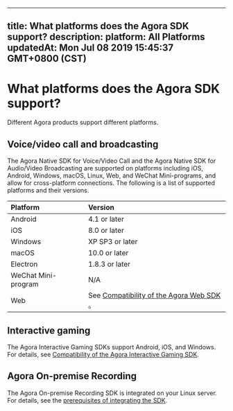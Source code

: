 
---
title: What platforms does the Agora SDK support?
description: 
platform: All Platforms
updatedAt: Mon Jul 08 2019 15:45:37 GMT+0800 (CST)
---
# What platforms does the Agora SDK support?
Different Agora products support different platforms.

## Voice/video call and broadcasting

The Agora Native SDK for Voice/Video Call and the Agora Native SDK for Audio/Video Broadcasting are supported on platforms including iOS, Android, Windows, macOS, Linux, Web, and WeChat Mini-programs, and allow for cross-platform connections. The following is a list of supported platforms and their versions.

| Platform       | Version                                                    |
| :--------- | :----------------------------------------------------------- |
| Android    | 4.1 or later                                               |
| iOS        | 8.0 or later                                                |
| Windows    | XP SP3 or later                                             |
| macOS      | 10.0 or later                                               |
| Electron      | 1.8.3 or later                                              |
| WeChat Mini-program | N/A                                                     |
| Web        | See [Compatibility of the Agora Web SDK ](https://docs.agora.io/en/Interactive%20Broadcast/release_web_video?platform=Web#compatibility)。 |

## Interactive gaming

The Agora Interactive Gaming SDKs support Android, iOS, and Windows. For details, see [Compatibility of the Agora Interactive Gaming SDK](https://docs.agora.io/en/Interactive%20Gaming/product_gaming?platform=All%20Platforms#compatibility).

## Agora On-premise Recording

The Agora On-premise Recording SDK is integrated on your Linux server. For details, see the [prerequisites of integrating the SDK](https://docs.agora.io/en/Recording/recording_integrate_cpp?platform=Linux%20CPP#prerequisites).
